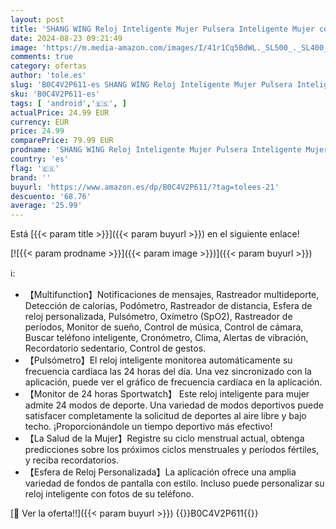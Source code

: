 ```yaml
---
layout: post
title: 'SHANG WING Reloj Inteligente Mujer Pulsera Inteligente Mujer con Oxímetro  IP68 Impermeable DIY Esfera Reloj  Monitor Sueño  Podómetro  Pulsómetro Smartwatch Mujer para Android iOS'
date: 2024-08-23 09:21:49
image: 'https://m.media-amazon.com/images/I/41r1Cq5BdWL._SL500_._SL400_.jpg'
comments: true
category: ofertas
author: 'tole.es'
slug: 'B0C4V2P611-es SHANG WING Reloj Inteligente Mujer Pulsera Inteligente...'
sku: 'B0C4V2P611-es'
tags: [ 'android','🇪🇸', ]
actualPrice: 24.99 EUR
currency: EUR
price: 24.99
comparePrice: 79.99 EUR
prodname: 'SHANG WING Reloj Inteligente Mujer Pulsera Inteligente Mujer con Oxímetro  IP68 Impermeable DIY Esfera Reloj  Monitor Sueño  Podómetro  Pulsómetro Smartwatch Mujer para Android iOS'
country: 'es'
flag: '🇪🇸'
brand: ''
buyurl: 'https://www.amazon.es/dp/B0C4V2P611/?tag=tolees-21'
descuento: '68.76'
average: '25.99'
---
```


Está [{{< param title >}}]({{< param buyurl >}}) en el siguiente enlace!

[![{{< param prodname >}}]({{< param image >}})]({{< param buyurl >}})

ℹ️:

- 【Multifunction】Notificaciones de mensajes, Rastreador multideporte, Detección de calorías, Podómetro, Rastreador de distancia, Esfera de reloj personalizada, Pulsómetro, Oxímetro (SpO2), Rastreador de períodos, Monitor de sueño, Control de música, Control de cámara, Buscar teléfono inteligente, Cronómetro, Clima, Alertas de vibración, Recordatorio sedentario, Control de gestos.
- 【Pulsómetro】El reloj inteligente monitorea automáticamente su frecuencia cardíaca las 24 horas del día. Una vez sincronizado con la aplicación, puede ver el gráfico de frecuencia cardíaca en la aplicación.
- 【Monitor de 24 horas Sportwatch】 Este reloj inteligente para mujer admite 24 modos de deporte. Una variedad de modos deportivos puede satisfacer completamente la solicitud de deportes al aire libre y bajo techo. ¡Proporcionándole un tiempo deportivo más efectivo!
- 【La Salud de la Mujer】Registre su ciclo menstrual actual, obtenga predicciones sobre los próximos ciclos menstruales y períodos fértiles, y reciba recordatorios.
- 【Esfera de Reloj Personalizada】La aplicación ofrece una amplia variedad de fondos de pantalla con estilo. Incluso puede personalizar su reloj inteligente con fotos de su teléfono.

[🛒 Ver la oferta!!]({{< param buyurl >}})
{{<world>}}B0C4V2P611{{</world>}}
